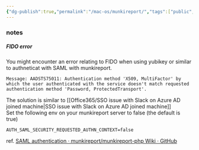 ```yaml
---
{"dg-publish":true,"permalink":"/mac-os/munkireport/","tags":["public","munki","azuread","saml"],"noteIcon":"1","created":"2024-08-03T14:54:21.391+02:00","updated":"2023-06-02T14:38:07.000+02:00"}
---
```





### notes

##### FIDO error
You might encounter an error relating to FIDO when using yubikey or similar to authneticat with SAML with munkireport.
```error
Message: AADSTS75011: Authentication method 'X509, MultiFactor' by which the user authenticated with the service doesn't match requested authentication method 'Password, ProtectedTransport'.
```
The solution is similar to [[Office365/SSO issue with Slack on Azure AD joined machine\|SSO issue with Slack on Azure AD joined machine]]  
Set the following env on your munkireport server to false (the default is true)
```docker
AUTH_SAML_SECURITY_REQUESTED_AUTHN_CONTEXT=false
```
ref. [SAML authentication · munkireport/munkireport-php Wiki · GitHub](https://github.com/munkireport/munkireport-php/wiki/SAML-authentication#:~:text=AUTH_SAML_SECURITY_REQUESTED_AUTHN_CONTEXT)